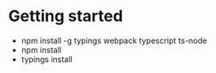 # Getting started
- npm install -g typings webpack typescript ts-node
- npm install
- typings install